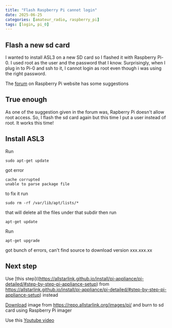 ```yaml
---
title: "Flash Raspberry Pi cannot login"
date: 2025-06-25
categories: [amateur_radio, raspberry_pi]
tags: [login, pi_0]
---
```


## Flash a new sd card

I wanted to install ASL3 on a new SD card so I flashed it with Raspberry Pi-0. I used root as the user and the password that I know. Surprisingly, when I plug in to Pi-0 and ssh to it, I cannot login as root even though i was using the right password.

The [forum](https://forums.raspberrypi.com/viewtopic.php?t=333248) on Raspberry Pi website has some suggestions

## True enough

As one of the suggestion given in the forum was, Rapberry Pi doesn't allow root access. So, I flash the sd card again but this time I put a user instead of root. It works this time!

## Install ASL3

Run
```
sudo apt-get update
```
got error
```
cache corrupted
unable to parse package file
```
to fix it run
```
sudo rm -rf /var/lib/apt/lists/*
```
that will delete all the files under that subdir
then run 
```
apt-get update
```

Run
```
apt-get upgrade
```
got bunch of errors, can't find source to download version xxx.xxx.xx

## Next step

Use [this step]((https://allstarlink.github.io/install/pi-appliance/pi-detailed/#step-by-step-pi-appliance-setup) from https://allstarlink.github.io/install/pi-appliance/pi-detailed/#step-by-step-pi-appliance-setup) instead

[Download](https://repo.allstarlink.org/images/pi/) image from https://repo.allstarlink.org/images/pi/ and burn to sd card using Raspberry Pi imager

Use this [Youtube video](https://www.youtube.com/watch?v=NPgTRa5bpnY)